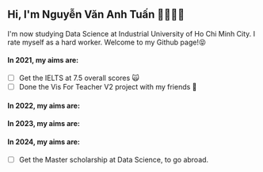 ## Hi, I'm Nguyễn Văn Anh Tuấn 👋🏼💪🏼

I'm now studying Data Science at Industrial University of Ho Chi Minh City. I rate myself as a hard worker. Welcome to my Github page!😝

#### In 2021, my aims are:

- [ ] Get the IELTS at 7.5 overall scores 🙀
- [ ] Done the Vis For Teacher V2 project with my friends 💪

#### In 2022, my aims are:

#### In 2023, my aims are:

#### In 2024, my aims are:
- [ ] Get the Master scholarship at Data Science, to go abroad. 
